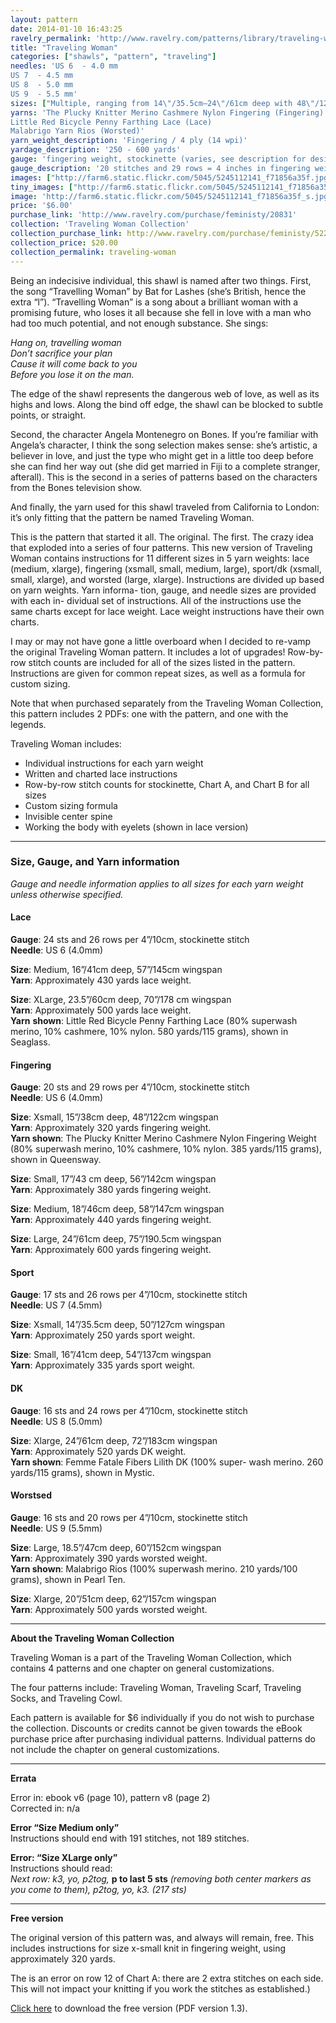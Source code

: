 ```yaml
---
layout: pattern
date: 2014-01-10 16:43:25
ravelry_permalink: 'http://www.ravelry.com/patterns/library/traveling-woman'
title: "Traveling Woman"
categories: ["shawls", "pattern", "traveling"]
needles: 'US 6  - 4.0 mm
US 7  - 4.5 mm
US 8  - 5.0 mm
US 9  - 5.5 mm'
sizes: ["Multiple, ranging from 14\"/35.5cm–24\"/61cm deep with 48\"/122cm–72\"/183cm wingspan"]
yarns: 'The Plucky Knitter Merino Cashmere Nylon Fingering (Fingering)
Little Red Bicycle Penny Farthing Lace (Lace)
Malabrigo Yarn Rios (Worsted)'
yarn_weight_description: 'Fingering / 4 ply (14 wpi)'
yardage_description: '250 - 600 yards'
gauge: 'fingering weight, stockinette (varies, see description for desired yarn weight)'
gauge_description: '20 stitches and 29 rows = 4 inches in fingering weight, stockinette (varies, see description for desired yarn weight)'
images: ["http://farm6.static.flickr.com/5045/5245112141_f71856a35f.jpg", "http://farm5.static.flickr.com/4068/4417359752_99ec78c34e.jpg", "http://farm6.static.flickr.com/5214/5387592929_c8d5c172ed.jpg", "http://farm6.static.flickr.com/5041/5245112655_177887c731.jpg", "http://farm6.static.flickr.com/5166/5245714312_0d213480fa.jpg", "http://farm6.static.flickr.com/5020/5387592585_ca22e5bda7.jpg", "http://farm6.static.flickr.com/5055/5387592881_f7706dfde0.jpg", "http://farm6.static.flickr.com/5259/5388198632_d9e713637e.jpg"]
tiny_images: ["http://farm6.static.flickr.com/5045/5245112141_f71856a35f_s.jpg", "http://farm5.static.flickr.com/4068/4417359752_99ec78c34e_s.jpg", "http://farm6.static.flickr.com/5214/5387592929_c8d5c172ed_s.jpg", "http://farm6.static.flickr.com/5041/5245112655_177887c731_s.jpg", "http://farm6.static.flickr.com/5166/5245714312_0d213480fa_s.jpg", "http://farm6.static.flickr.com/5020/5387592585_ca22e5bda7_s.jpg", "http://farm6.static.flickr.com/5055/5387592881_f7706dfde0_s.jpg", "http://farm6.static.flickr.com/5259/5388198632_d9e713637e_s.jpg"]
image: 'http://farm6.static.flickr.com/5045/5245112141_f71856a35f_s.jpg'
price: '$6.00'
purchase_link: 'http://www.ravelry.com/purchase/feministy/20831'
collection: 'Traveling Woman Collection'
collection_purchase_link: http://www.ravelry.com/purchase/feministy/52290 
collection_price: $20.00 
collection_permalink: traveling-woman 
---
```

<p>Being an indecisive individual, this shawl is named after two things. First, the song &#8220;Travelling Woman&#8221; by Bat for Lashes (she&#8217;s British, hence the extra &#8220;l&#8221;). &#8220;Travelling Woman&#8221; is a song about a brilliant woman with a promising future, who loses it all because she fell in love with a man who had too much potential, and not enough substance. She sings:</p>

<p><em>Hang on, travelling woman <br />Don’t sacrifice your plan <br />Cause it will come back to you <br />Before you lose it on the man.</em></p>

<p>The edge of the shawl represents the dangerous web of love, as well as its highs and lows. Along the bind off edge, the shawl can be blocked to subtle points, or straight.</p>

<p>Second, the character Angela Montenegro on Bones. If you&#8217;re familiar with Angela&#8217;s character, I think the song selection makes sense: she&#8217;s artistic, a believer in love, and just the type who might get in a little too deep before she can find her way out (she did get married in Fiji to a complete stranger, afterall). This is the second in a series of patterns based on the characters from the Bones television show.</p>

<p>And finally, the yarn used for this shawl traveled from California to London: it&#8217;s only fitting that the pattern be named Traveling Woman.</p>

<p>This is the pattern that started it all. The original. The first. The crazy idea that exploded into a series of four patterns. This new version of Traveling Woman contains instructions for 11 different sizes in 5 yarn weights: lace (medium, xlarge), fingering (xsmall, small, medium, large), sport/dk (xsmall, small, xlarge), and worsted (large, xlarge). Instructions are divided up based on yarn weights. Yarn informa- tion, gauge, and needle sizes are provided with each in- dividual set of instructions. All of the instructions use the same charts except for lace weight. Lace weight instructions have their own charts.</p>

<p>I may or may not have gone a little overboard when I decided to re-vamp the original Traveling Woman pattern. It includes a lot of upgrades! Row-by-row stitch counts are included for all of the sizes listed in the pattern. Instructions are given for common repeat sizes, as well as a formula for custom sizing.</p>

<p>Note that when purchased separately from the Traveling Woman Collection, this pattern includes 2 PDFs: one with the pattern, and one with the legends.</p>

<p>Traveling Woman includes:</p>

<ul>
<li>Individual instructions for each yarn weight</li>

<li>Written and charted lace instructions</li>

<li>Row-by-row stitch counts for stockinette, Chart A, and Chart B for all sizes</li>

<li>Custom sizing formula</li>

<li>Invisible center spine</li>

<li>Working the body with eyelets (shown in lace version)</li>
</ul>
<hr />
<h3 id='size_gauge_and_yarn_information'>Size, Gauge, and Yarn information</h3>

<p><em>Gauge and needle information applies to all sizes for each yarn weight unless otherwise specified.</em></p>

<h4 id='lace'>Lace</h4>

<p><strong>Gauge</strong>: 24 sts and 26 rows per 4&#8221;/10cm, stockinette stitch <br /><strong>Needle</strong>: US 6 (4.0mm)</p>

<p><strong>Size</strong>: Medium, 16&#8221;/41cm deep, 57&#8221;/145cm wingspan <br /><strong>Yarn</strong>: Approximately 430 yards lace weight.</p>

<p><strong>Size</strong>: XLarge, 23.5&#8221;/60cm deep, 70&#8221;/178 cm wingspan <br /><strong>Yarn</strong>: Approximately 500 yards lace weight. <br /><strong>Yarn</strong> <strong>shown</strong>: Little Red Bicycle Penny Farthing Lace (80% superwash merino, 10% cashmere, 10% nylon. 580 yards/115 grams), shown in Seaglass.</p>

<h4 id='fingering'>Fingering</h4>

<p><strong>Gauge</strong>: 20 sts and 29 rows per 4&#8221;/10cm, stockinette stitch <br /><strong>Needle</strong>: US 6 (4.0mm)</p>

<p><strong>Size</strong>: Xsmall, 15&#8221;/38cm deep, 48&#8221;/122cm wingspan <br /><strong>Yarn</strong>: Approximately 320 yards fingering weight. <br /><strong>Yarn shown</strong>: The Plucky Knitter Merino Cashmere Nylon Fingering Weight (80% superwash merino, 10% cashmere, 10% nylon. 385 yards/115 grams), shown in Queensway.</p>

<p><strong>Size</strong>: Small, 17&#8221;/43 cm deep, 56&#8221;/142cm wingspan <br /><strong>Yarn</strong>: Approximately 380 yards fingering weight.</p>

<p><strong>Size</strong>: Medium, 18&#8221;/46cm deep, 58&#8221;/147cm wingspan <br /><strong>Yarn</strong>: Approximately 440 yards fingering weight.</p>

<p><strong>Size</strong>: Large, 24&#8221;/61cm deep, 75&#8221;/190.5cm wingspan <br /><strong>Yarn</strong>: Approximately 600 yards fingering weight.</p>

<h4 id='sport'>Sport</h4>

<p><strong>Gauge</strong>: 17 sts and 26 rows per 4&#8221;/10cm, stockinette stitch <br /><strong>Needle</strong>: US 7 (4.5mm)</p>

<p><strong>Size</strong>: Xsmall, 14&#8221;/35.5cm deep, 50&#8221;/127cm wingspan <br /><strong>Yarn</strong>: Approximately 250 yards sport weight.</p>

<p><strong>Size</strong>: Small, 16&#8221;/41cm deep, 54&#8221;/137cm wingspan <br /><strong>Yarn</strong>: Approximately 335 yards sport weight.</p>

<h4 id='dk'>DK</h4>

<p><strong>Gauge</strong>: 16 sts and 24 rows per 4&#8221;/10cm, stockinette stitch <br /><strong>Needle</strong>: US 8 (5.0mm)</p>

<p><strong>Size</strong>: Xlarge, 24&#8221;/61cm deep, 72&#8221;/183cm wingspan <br /><strong>Yarn</strong>: Approximately 520 yards DK weight. <br /><strong>Yarn shown</strong>: Femme Fatale Fibers Lilith DK (100% super- wash merino. 260 yards/115 grams), shown in Mystic.</p>

<h4 id='worstsed'>Worstsed</h4>

<p><strong>Gauge</strong>: 16 sts and 20 rows per 4&#8221;/10cm, stockinette stitch <br /><strong>Needle</strong>: US 9 (5.5mm)</p>

<p><strong>Size</strong>: Large, 18.5&#8221;/47cm deep, 60&#8221;/152cm wingspan <br /><strong>Yarn</strong>: Approximately 390 yards worsted weight. <br /><strong>Yarn shown</strong>: Malabrigo Rios (100% superwash merino. 210 yards/100 grams), shown in Pearl Ten.</p>

<p><strong>Size</strong>: Xlarge, 20&#8221;/51cm deep, 62&#8221;/157cm wingspan <br /><strong>Yarn</strong>: Approximately 500 yards worsted weight.</p>
<hr />
<p><strong>About the Traveling Woman Collection</strong></p>

<p>Traveling Woman is a part of the Traveling Woman Collection, which contains 4 patterns and one chapter on general customizations.</p>

<p>The four patterns include: Traveling Woman, Traveling Scarf, Traveling Socks, and Traveling Cowl.</p>

<p>Each pattern is available for $6 individually if you do not wish to purchase the collection. Discounts or credits cannot be given towards the eBook purchase price after purchasing individual patterns. Individual patterns do not include the chapter on general customizations.</p>
<hr />
<p><strong>Errata</strong></p>

<p>Error in: ebook v6 (page 10), pattern v8 (page 2) <br />Corrected in: n/a</p>

<p><strong>Error &#8220;Size Medium only&#8221;</strong> <br />Instructions should end with 191 stitches, not 189 stitches.</p>

<p><strong>Error: &#8220;Size XLarge only&#8221;</strong> <br />Instructions should read: <br /><em>Next row: k3, yo, p2tog,</em> <strong>p to last 5 sts</strong> <em>(removing both center markers as you come to them), p2tog, yo, k3. (217 sts)</em></p>
<hr />
<p><strong>Free version</strong></p>

<p>The original version of this pattern was, and always will remain, free. This includes instructions for size x-small knit in fingering weight, using approximately 320 yards.</p>

<p>The is an error on row 12 of Chart A: there are 2 extra stitches on each side. This will not impact your knitting if you work the stitches as established.)</p>

<p><a href='http://dl.dropbox.com/u/2135660/TravelingWoman-v1point3.pdf'>Click here</a> to download the free version (PDF version 1.3).</p>